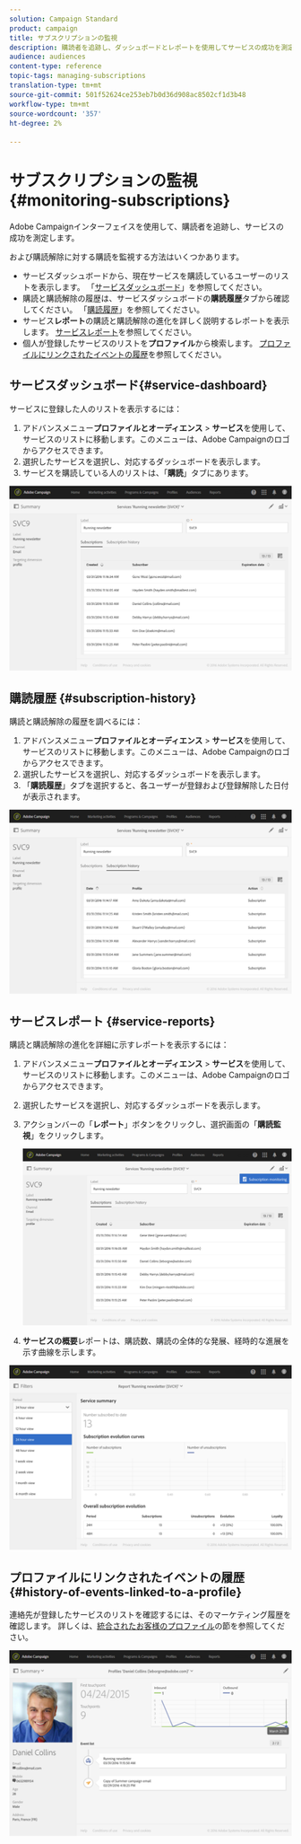 ```yaml
---
solution: Campaign Standard
product: campaign
title: サブスクリプションの監視
description: 購読者を追跡し、ダッシュボードとレポートを使用してサービスの成功を測定する方法について説明します。
audience: audiences
content-type: reference
topic-tags: managing-subscriptions
translation-type: tm+mt
source-git-commit: 501f52624ce253eb7b0d36d908ac8502cf1d3b48
workflow-type: tm+mt
source-wordcount: '357'
ht-degree: 2%

---
```



# サブスクリプションの監視{#monitoring-subscriptions}

Adobe Campaignインターフェイスを使用して、購読者を追跡し、サービスの成功を測定します。

および購読解除に対する購読を監視する方法はいくつかあります。

* サービスダッシュボードから、現在サービスを購読しているユーザーのリストを表示します。 「[サービスダッシュボード](#service-dashboard)」を参照してください。
* 購読と購読解除の履歴は、サービスダッシュボードの&#x200B;**購読履歴**&#x200B;タブから確認してください。 「[購読履歴](#subscription-history)」を参照してください。
* サービス&#x200B;**レポート**&#x200B;の購読と購読解除の進化を詳しく説明するレポートを表示します。 [サービスレポート](#service-reports)を参照してください。
* 個人が登録したサービスのリストを&#x200B;**プロファイル**&#x200B;から検索します。 [プロファイルにリンクされたイベントの履歴](#history-of-events-linked-to-a-profile)を参照してください。

## サービスダッシュボード{#service-dashboard}

サービスに登録した人のリストを表示するには：

1. アドバンスメニュー&#x200B;**プロファイルとオーディエンス** > **サービス**&#x200B;を使用して、サービスのリストに移動します。このメニューは、Adobe Campaignのロゴからアクセスできます。
1. 選択したサービスを選択し、対応するダッシュボードを表示します。
1. サービスを購読している人のリストは、「**購読**」タブにあります。

![](assets/lp_monitoring_subscriptions_1.png)

## 購読履歴 {#subscription-history}

購読と購読解除の履歴を調べるには：

1. アドバンスメニュー&#x200B;**プロファイルとオーディエンス** > **サービス**&#x200B;を使用して、サービスのリストに移動します。このメニューは、Adobe Campaignのロゴからアクセスできます。
1. 選択したサービスを選択し、対応するダッシュボードを表示します。
1. 「**購読履歴**」タブを選択すると、各ユーザーが登録および登録解除した日付が表示されます。

![](assets/lp_monitoring_subscriptions_2.png)

## サービスレポート {#service-reports}

購読と購読解除の進化を詳細に示すレポートを表示するには：

1. アドバンスメニュー&#x200B;**プロファイルとオーディエンス** > **サービス**&#x200B;を使用して、サービスのリストに移動します。このメニューは、Adobe Campaignのロゴからアクセスできます。
1. 選択したサービスを選択し、対応するダッシュボードを表示します。
1. アクションバーの「**レポート**」ボタンをクリックし、選択画面の「**購読監視**」をクリックします。

   ![](assets/lp_monitoring_subscriptions_3.png)

1. **サービスの概要**&#x200B;レポートは、購読数、購読の全体的な発展、経時的な進展を示す曲線を示します。

![](assets/lp_monitoring_subscriptions_4.png)

## プロファイルにリンクされたイベントの履歴{#history-of-events-linked-to-a-profile}

連絡先が登録したサービスのリストを確認するには、そのマーケティング履歴を確認します。 詳しくは、[統合されたお客様のプロファイル](../../audiences/using/integrated-customer-profile.md)の節を参照してください。

![](assets/lp_monitoring_subscriptions_5.png)

